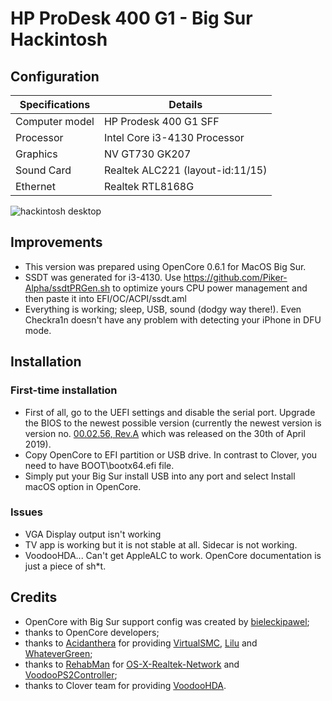 # HP ProDesk 400 G1 - Big Sur Hackintosh
## Configuration

| Specifications | Details                                                  |
| ------------------- | ------------------------------------------- |
| Computer model      | HP Prodesk 400 G1 SFF      					|
| Processor           | Intel Core i3-4130 Processor    		    |
| Graphics | NV GT730 GK207                |
| Sound Card          | Realtek ALC221 (layout-id:11/15)            |
| Ethernet		      | Realtek RTL8168G                        		|

![hackintosh desktop](https://i.imgur.com/A97y9aG.png)
## Improvements
- This version was prepared using OpenCore 0.6.1 for MacOS Big Sur.
- SSDT was generated for i3-4130. Use https://github.com/Piker-Alpha/ssdtPRGen.sh to optimize yours CPU power management and then paste it into EFI/OC/ACPI/ssdt.aml
- Everything is working; sleep, USB, sound (dodgy way there!). Even Checkra1n doesn't have any problem with detecting your iPhone in DFU mode.
## Installation

### First-time installation
- First of all, go to the UEFI settings and disable the serial port. Upgrade the BIOS to the newest possible version (currently the newest version is version no. [00.02.56, Rev.A](https://ftp.hp.com/pub/softpaq/sp96001-96500/sp96015.exe) which was released on the 30th of April 2019).
- Copy OpenCore to EFI partition or USB drive. In contrast to Clover, you need to have BOOT\bootx64.efi file.
- Simply put your Big Sur install USB into any port and select Install macOS option in OpenCore.

### Issues
- VGA Display output isn't working
- TV app is working but it is not stable at all. Sidecar is not working.
- VoodooHDA... Can't get AppleALC to work. OpenCore documentation is just a piece of sh*t.


## Credits
- OpenCore with Big Sur support config was created by [bieleckipawel](https://github.com/bieleckipawel);
- thanks to OpenCore developers;
- thanks to [Acidanthera](https://github.com/acidanthera) for providing [VirtualSMC](https://github.com/acidanthera/VirtualSMC), [Lilu](https://github.com/acidanthera/Lilu) and [WhateverGreen](https://github.com/acidanthera/WhateverGreen);
- thanks to [RehabMan](https://github.com/RehabMan) for [OS-X-Realtek-Network](https://github.com/RehabMan/OS-X-Realtek-Network) and [VoodooPS2Controller](https://github.com/RehabMan/OS-X-Voodoo-PS2-Controller);
- thanks to Clover team for providing [VoodooHDA](https://sourceforge.net/p/voodoohda/).
